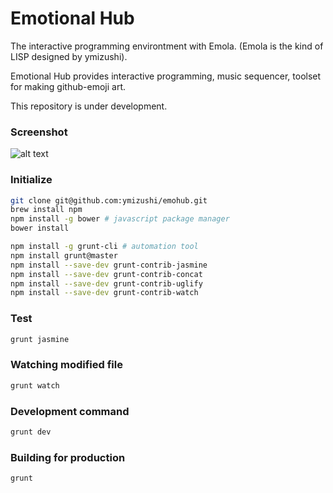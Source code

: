 # Emotional Hub
The interactive programming environtment with Emola.
(Emola is the kind of LISP designed by ymizushi).

Emotional Hub provides interactive programming, music sequencer, toolset for making github-emoji art.

This repository is under development.

### Screenshot
![alt text](https://github.com/ymizushi/emohub/blob/master/screenshot.png "Screenshot")

### Initialize
```sh
git clone git@github.com:ymizushi/emohub.git
brew install npm
npm install -g bower # javascript package manager
bower install

npm install -g grunt-cli # automation tool
npm install grunt@master
npm install --save-dev grunt-contrib-jasmine
npm install --save-dev grunt-contrib-concat
npm install --save-dev grunt-contrib-uglify
npm install --save-dev grunt-contrib-watch
```

### Test
```sh
grunt jasmine
```

### Watching modified file
```sh
grunt watch
```

### Development command
```sh
grunt dev
```

### Building for production
```sh
grunt
```
